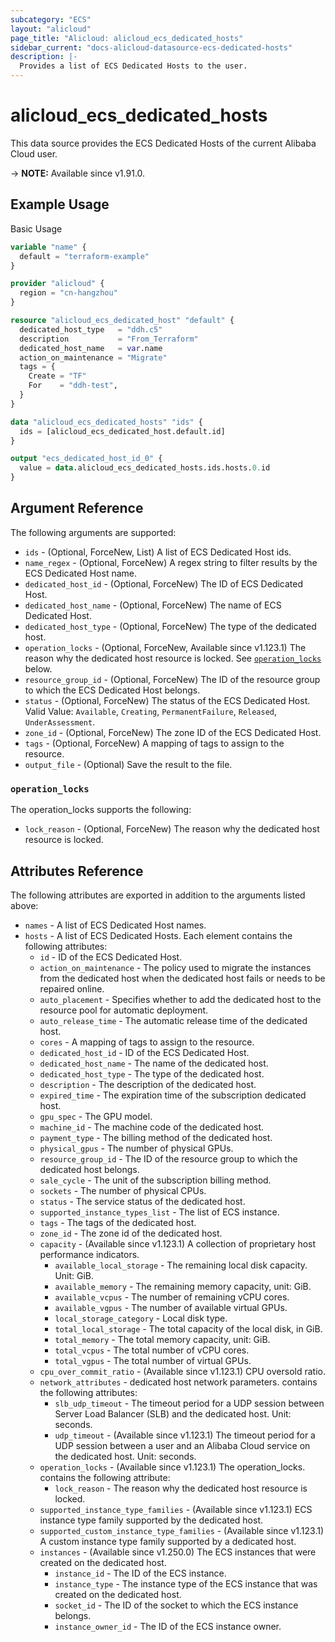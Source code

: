```yaml
---
subcategory: "ECS"
layout: "alicloud"
page_title: "Alicloud: alicloud_ecs_dedicated_hosts"
sidebar_current: "docs-alicloud-datasource-ecs-dedicated-hosts"
description: |-
  Provides a list of ECS Dedicated Hosts to the user.
---
```


# alicloud_ecs_dedicated_hosts

This data source provides the ECS Dedicated Hosts of the current Alibaba Cloud user.
 
-> **NOTE:** Available since v1.91.0.

## Example Usage

Basic Usage

```terraform
variable "name" {
  default = "terraform-example"
}

provider "alicloud" {
  region = "cn-hangzhou"
}

resource "alicloud_ecs_dedicated_host" "default" {
  dedicated_host_type   = "ddh.c5"
  description           = "From_Terraform"
  dedicated_host_name   = var.name
  action_on_maintenance = "Migrate"
  tags = {
    Create = "TF"
    For    = "ddh-test",
  }
}

data "alicloud_ecs_dedicated_hosts" "ids" {
  ids = [alicloud_ecs_dedicated_host.default.id]
}

output "ecs_dedicated_host_id_0" {
  value = data.alicloud_ecs_dedicated_hosts.ids.hosts.0.id
}
```

## Argument Reference

The following arguments are supported:

* `ids` - (Optional, ForceNew, List) A list of ECS Dedicated Host ids.
* `name_regex` - (Optional, ForceNew) A regex string to filter results by the ECS Dedicated Host name.
* `dedicated_host_id` - (Optional, ForceNew) The ID of ECS Dedicated Host.
* `dedicated_host_name` - (Optional, ForceNew) The name of ECS Dedicated Host.
* `dedicated_host_type` - (Optional, ForceNew) The type of the dedicated host.
* `operation_locks` - (Optional, ForceNew, Available since v1.123.1) The reason why the dedicated host resource is locked. See [`operation_locks`](#operation_locks) below.
* `resource_group_id` - (Optional, ForceNew) The ID of the resource group to which the ECS Dedicated Host belongs.
* `status` - (Optional, ForceNew) The status of the ECS Dedicated Host. Valid Value: `Available`, `Creating`, `PermanentFailure`, `Released`, `UnderAssessment`.
* `zone_id` - (Optional, ForceNew) The zone ID of the ECS Dedicated Host.
* `tags` - (Optional, ForceNew) A mapping of tags to assign to the resource.
* `output_file` - (Optional) Save the result to the file.

### `operation_locks`

The operation_locks supports the following: 

* `lock_reason` - (Optional, ForceNew) The reason why the dedicated host resource is locked.

## Attributes Reference

The following attributes are exported in addition to the arguments listed above:

* `names` -  A list of ECS Dedicated Host names.
* `hosts` - A list of ECS Dedicated Hosts. Each element contains the following attributes:
  * `id` - ID of the ECS Dedicated Host.
  * `action_on_maintenance` - The policy used to migrate the instances from the dedicated host when the dedicated host fails or needs to be repaired online.
  * `auto_placement` - Specifies whether to add the dedicated host to the resource pool for automatic deployment.
  * `auto_release_time` - The automatic release time of the dedicated host.
  * `cores` - A mapping of tags to assign to the resource.
  * `dedicated_host_id` - ID of the ECS Dedicated Host.
  * `dedicated_host_name` - The name of the dedicated host.
  * `dedicated_host_type` - The type of the dedicated host.
  * `description` - The description of the dedicated host.
  * `expired_time` - The expiration time of the subscription dedicated host.
  * `gpu_spec` - The GPU model.
  * `machine_id` - The machine code of the dedicated host.
  * `payment_type` - The billing method of the dedicated host.
  * `physical_gpus` - The number of physical GPUs.
  * `resource_group_id` - The ID of the resource group to which the dedicated host belongs.
  * `sale_cycle` - The unit of the subscription billing method.
  * `sockets` - The number of physical CPUs.
  * `status` - The service status of the dedicated host.
  * `supported_instance_types_list` - The list of ECS instance.
  * `tags` - The tags of the dedicated host.
  * `zone_id` - The zone id of the dedicated host.
  * `capacity` - (Available since v1.123.1) A collection of proprietary host performance indicators.
    * `available_local_storage` - The remaining local disk capacity. Unit: GiB.
    * `available_memory` - The remaining memory capacity, unit: GiB.
    * `available_vcpus` - The number of remaining vCPU cores.
    * `available_vgpus` - The number of available virtual GPUs.
    * `local_storage_category` - Local disk type.
    * `total_local_storage` - The total capacity of the local disk, in GiB.
    * `total_memory` - The total memory capacity, unit: GiB.
    * `total_vcpus` - The total number of vCPU cores.
    * `total_vgpus` - The total number of virtual GPUs.
  * `cpu_over_commit_ratio` - (Available since v1.123.1) CPU oversold ratio.
  * `network_attributes` - dedicated host network parameters. contains the following attributes:
    * `slb_udp_timeout` - The timeout period for a UDP session between Server Load Balancer (SLB) and the dedicated host. Unit: seconds.
    * `udp_timeout` - (Available since v1.123.1) The timeout period for a UDP session between a user and an Alibaba Cloud service on the dedicated host. Unit: seconds.
  * `operation_locks` - (Available since v1.123.1) The operation_locks. contains the following attribute:
    * `lock_reason` - The reason why the dedicated host resource is locked.
  * `supported_instance_type_families` - (Available since v1.123.1) ECS instance type family supported by the dedicated host.
  * `supported_custom_instance_type_families` - (Available since v1.123.1) A custom instance type family supported by a dedicated host.
  * `instances` - (Available since v1.250.0) The ECS instances that were created on the dedicated host.
    * `instance_id` - The ID of the ECS instance.
    * `instance_type` - The instance type of the ECS instance that was created on the dedicated host.
    * `socket_id` - The ID of the socket to which the ECS instance belongs.
    * `instance_owner_id` - The ID of the ECS instance owner.
